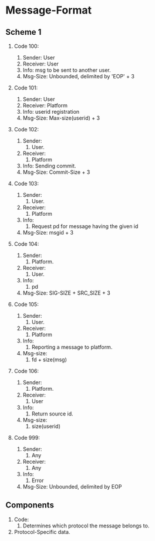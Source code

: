 # Message-Format

## Scheme 1

1. Code 100:
   1. Sender: User
   2. Receiver: User
   3. Info: msg to be sent to another user.
   4. Msg-Size: Unbounded, delimited by 'EOP' + 3

2. Code 101:
   1. Sender: User
   2. Receiver: Platform
   3. Info: userid registration
   4. Msg-Size: Max-size(userid) + 3

3. Code 102:
   1. Sender:
      1. User.
   2. Receiver:
      1. Platform
   3. Info: Sending commit.
   4. Msg-Size: Commit-Size + 3

4. Code 103:
   1. Sender:
      1. User.
   2. Receiver:
      1. Platform
   3. Info:
      1. Request pd for message having the given id 
   4. Msg-Size: msgid + 3

5. Code 104:
   1. Sender:
      1. Platform.
   2. Receiver:
      1. User.
   3. Info:
      1. pd
   4. Msg-Size: SIG-SIZE + SRC_SIZE + 3

6. Code 105:
   1. Sender:
      1. User.
   2. Receiver:
      1. Platform
   3. Info:
      1. Reporting a message to platform.
   4. Msg-size:
      1. fd  + size(msg)

6. Code 106:
   1. Sender:
      1. Platform.
   2. Receiver:
      1. User
   3. Info:
      1. Return source id.
   4. Msg-size:
      1. size(userid)
   
7. Code 999:
   1. Sender:
      1. Any
   2. Receiver:
      1. Any
   3. Info:
      1. Error
   4. Msg-Size: Unbounded, delimited by EOP


## Components

1. Code:
   1. Determines which protocol the message belongs to.
2. Protocol-Specific data.